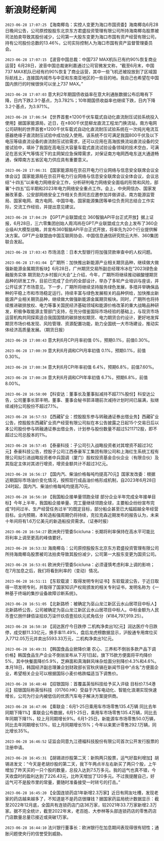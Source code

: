 # 新浪财经新闻
`2023-06-28 17:07:25` 【海南椰岛：实控人变更为海口市国资委】海南椰岛6月28日晚间公告，公司原控股股东北京东方君盛投资管理有限公司所持海南椰岛股票被司法拍卖导致其股份减少，公司第一大股东变更为海口市国有资产经营有限公司，持有公司股份总数的13.46%，公司实际控制人为海口市国有资产监督管理委员会。

`2023-06-28 17:07:15` 【波音中国总裁：中国737 MAX机队已有约90%恢复商业运营】6月28日，波音中国总裁谢利嘉通过公司官微发文称，“截至6月末，中国737 MAX机队已经有约90%恢复了商业运营，其中一些飞机还被投放到了区域国际航线上，连接国内城市与中亚和东南亚地区的一些目的地。我自己也希望在中国国内旅行的时候很快可以坐上737 MAX。”

`2023-06-28 17:07:03` 意大利2年期国债收益率在意大利通胀数据公布后略有下降，日内下跌2.3个基点，为3.782%；10年期国债收益率也继续下跌，日内下降3.2个基点，为3.971%。

`2023-06-28 17:06:54` 【世界首套±1200千伏车载式自动化直流耐压试验系统投入使用】据国家能源局，近日，在±800千伏昆柳龙直流工程龙门换流站，南方电网公司研制的世界首套±1200千伏车载式自动化直流耐压试验系统在一次纯光电流互感器绝缘子直流耐压试验中成功投入使用。该系统不仅可满足我国800千伏及以下电压等级直流设备的直流耐压试验需求，还可以应用在高海拔换流站直流设备的交接试验中，填补了我国在高电压大容量车载式直流试验设备领域的技术空白，可满足在恶劣天气等情况下的主网架应急保障需求，对保证南方电网西电东送大通道畅通，保障南方五省区电力供应具有重要意义。

`2023-06-28 17:06:31` 【国家能源局在京召开电力行业网络与信息安全联席会议全体会议】国家能源局在京召开电力行业网络与信息安全联席会议全体会议，会议总结“十四五”以来电力网络安全工作，分析研判电力网络安全面临的形势和风险，部署“十四五”后半期和2023年电力网络安全重点工作。会上，中央网信办、国家发展改革委、公安部网络安全工作相关负责同志应邀参加并做讲话，南方能源监管局、国家电网、南方电网、中国华电、国家能源集团等单位负责同志结合工作实际，交流工作经验，并提出意见建议。

`2023-06-28 17:04:29` 【GPT产业联盟成立 360智脑API平台正式开放】据上证报，6月28日，三六零集团创始人周鸿祎在GPT产业联盟成立大会上发布了360企业级AI大模型战略，并宣布360智脑API平台正式开放，将率先为20个行业提供解决方案。GPT产业联盟由中国互联网协会、中国信息通信研究院云大所、360集团联合发起。

`2023-06-28 17:03:43` 市场消息：日本大型银行将加强贷款审查中的人权问题。

`2023-06-28 17:01:04` 【广期所：加快推出新能源产业相关期货品种，继续做大做强新能源金属期货板块】6月28日，广州期货交易所副总经理冷冰在“2023绿色金融服务实体 期货助力乡村振兴大会”上介绍，今年，广期所将继续推动碳酸锂期货品种的研发工作，目前已完成了合约的全部设计，举办了多轮产业培训与座谈，并公开征求了市场意见。下一步，广期所将继续坚持服务绿色发展，多措并举确保品种的平稳上市和市场稳定运行。持续丰富与绿色发展相关的品种供给，加快推出新能源产业相关期货品种，继续做大做强新能源金属期货板块。同时，广期所也将持续推进碳排放权、电力等事关国民经济基础领域和能源价格改革的重大战略品种研发，积极争取能源主管部门支持，在充分借鉴国际市场经验的基础上，与现货市场运营机构共同探索适合我国国情的碳排放权期货、电力期货合约设计，更好地发挥期货市场价格发现、风险管理、资源配置功能，助力全国统一大市场建设，推动实体经济高质量发展。（期货日报）

`2023-06-28 17:00:43` 意大利6月CPI月率初值 0%，预期0.1%，前值0.30%。

`2023-06-28 17:00:39` 意大利6月调和CPI月率初值 0.1%，预期0.1%，前值0.30%。

`2023-06-28 17:00:34` 意大利6月CPI年率初值 6.4%，预期6.8%，前值7.60%。

`2023-06-28 17:00:28` 意大利6月调和CPI年率初值 6.7%，预期6.8%，前值8.00%。

`2023-06-28 16:58:00` 【科安达：董事长及董事拟减持不超7.1%股份】科安达公告，公司董事长郭丰明，董事、董事会秘书郭泽珊前次减持计划时间已届满，拟继续减持公司股份不超过7.1%。

`2023-06-28 16:57:53` 【西藏矿业：控股股东参与转融通证券出借业务】西藏矿业公告，控股股东西藏矿业资产经营有限公司拟在本公告披露之日起15个交易日后以本公司股份参与转融通证券出借业务，计划参与股份数量不超过5211712股，即不超过公司总股本的1%。

`2023-06-28 16:57:45` 【泰豪科技：子公司引入战略投资者对其增资不超过3亿元】泰豪科技公告，控股子公司江西泰豪军工集团有限公司和上海红生系统工程有限公司拟引进战略投资者中兵国调（厦门）股权投资基金合伙企业（有限合伙）及其指定主体对其进行增资，增资金额共计不超过3亿元。

`2023-06-28 16:56:17` 【国内汽、柴油价格每吨均提高70元】国家发改委：根据近期国际市场油价变化情况，按照现行成品油价格形成机制，自2023年6月28日24时起，国内汽、柴油价格每吨均提高70元。

`2023-06-28 16:56:10` 【我国船企接单量领跑全球 部分企业半年完成全年接单目标】今年上半年，我国船企接单量、完工量继续领跑全球，主要船企纷纷宣布完成“时间过半、生产经营任务过半”的既定目标，部分船企甚至已大幅超越全年经营目标。业内预期，本轮造船强周期仍将持续，克拉克森近期发布的报告认为，未来十年间将有1.6万亿美元的新造船投资需求。（证券时报）

`2023-06-28 16:54:27` 欧洲央行管委Scicluna：长期将利率保持在高水平可能比将利率上调至更高的峰值要好。

`2023-06-28 16:53:32` 海南椰岛：公司原控股股东北京东方君盛投资管理有限公司所持海南椰岛股票被司法拍卖导致其股份减少，公司第一大股东变更为国资公司。

`2023-06-28 16:53:01` 欧洲央行管委Scicluna：必须谨慎考虑利率上调的影响；在7月加息之后，我们将看到利率的（变动）情况。

`2023-06-28 16:51:11` 【东软载波：取得发明专利证书】东软载波公告，于近日取得一项发明专利，并取得了国家知识产权局颁发的相关专利证书，发明名称为《一种基于终端的集抄设备故障诊断系统》。

`2023-06-28 16:51:05` 【北新路桥：被确定为巫山龙江新区云水山居项目中标人】北新路桥公告，公司被确定为巫山龙江新区云水山居项目中标人。中标金额为人民币壹亿捌仟肆佰柒拾玖万柒仟玖佰壹拾玖元贰角伍分（¥184,797,919.25）。

`2023-06-28 16:50:10` 【润达医疗今日跌停 二机构净卖出1亿元】润达医疗今日跌停，成交额11.33亿元，换手率11.49%，盘后龙虎榜数据显示，沪股通专用席位买入7712.05万元并卖出5593.33万元，二机构净卖出1亿元。

`2023-06-28 16:49:31` 【韩国食品业掀降价潮 农心、三养和不倒翁多款产品下调价格】韩国食品生产企业不倒翁宣布从下月1日起，旗下15款方便面将平均降价5%，其中快餐面降价5.9%，芝麻面和真海鲜风味杂烩面分别降价4.3%和4.6%。本月18日，韩国经济副总理兼企划财政部长官秋庆镐在新闻节目中“点名”方便面企业，希望相关企业可以根据国际小麦价格跌幅适当下调售价。

`2023-06-28 16:48:48` 【招银国际：首覆盖英恒科技给予买入评级 目标价7.54港元】招银国际称英恒科技（01760.HK）受益于汽车电动化、智能化浪潮实现快速增长，公司为行业内被低估的优质汽车电子解决方案提供商。

`2023-06-28 16:47:06` 【乘联会：6月1-25日乘用车市场零售135.4万辆 同比去年同期下降1%】乘联会公布数据，6月1-25日，乘用车市场零售135.4万辆，同比去年同期下降1%，较上月同期增长9%。6月1-25日，新能源车市场零售50.0万辆，同比去年同期增长13%，较上月同期增长15%；今年以来累计零售292.1万辆，同比增长35%。

`2023-06-28 16:46:52` 证监会同意九江德福科技股份有限公司首次公开发行股票的注册申请。

`2023-06-28 16:45:31` 【胡锡进炒股第二天：新购两只股票，运气好盈利增加】胡锡进发文：“今天是老胡炒股的第二天，我下午两点半左右新买了两只个股，上午增加了昨天买的一只个股的数量，总投入达到7.5万多元。我的运气也真不错，今天收盘时的盈利达到了226.43元，比昨天增加了120多元。不过我提醒自己，好运气可不是股市里的常量，要随时准备接受一时转亏的打击。”

`2023-06-28 16:45:20` 【全国连锁药店1年新增2.3万家】近日有网友吐槽，发现老家的药店越来越多了，不知道是不是药店很赚钱？据国家药监局统计数据显示：截至2022年12月底，全国共有连锁药店门店36万家，较2021年33.7万家新增2.3万家。据不完全统计，截至2022年末，老百姓、大参林等头部连锁药店的零售药店门店数量总量已接近或突破1万家。

`2023-06-28 16:44:10` 法兴银行董事长：欧洲银行在加息期间表现得很有韧性；通胀问题使央行的信誉受到威胁。

